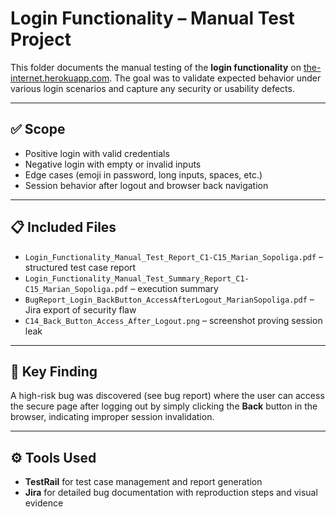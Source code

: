 # Login Functionality – Manual Test Project

This folder documents the manual testing of the **login functionality** on [the-internet.herokuapp.com](https://the-internet.herokuapp.com/login). The goal was to validate expected behavior under various login scenarios and capture any security or usability defects.

---

## ✅ Scope

- Positive login with valid credentials
- Negative login with empty or invalid inputs
- Edge cases (emoji in password, long inputs, spaces, etc.)
- Session behavior after logout and browser back navigation

---

## 📋 Included Files

- `Login_Functionality_Manual_Test_Report_C1-C15_Marian_Sopoliga.pdf` – structured test case report
- `Login_Functionality_Manual_Test_Summary_Report_C1-C15_Marian_Sopoliga.pdf` – execution summary
- `BugReport_Login_BackButton_AccessAfterLogout_MarianSopoliga.pdf` – Jira export of security flaw
- `C14_Back_Button_Access_After_Logout.png` – screenshot proving session leak

---

## 🐞 Key Finding

A high-risk bug was discovered (see bug report) where the user can access the secure page after logging out by simply clicking the **Back** button in the browser, indicating improper session invalidation.

---

## ⚙️ Tools Used

- **TestRail** for test case management and report generation
- **Jira** for detailed bug documentation with reproduction steps and visual evidence
